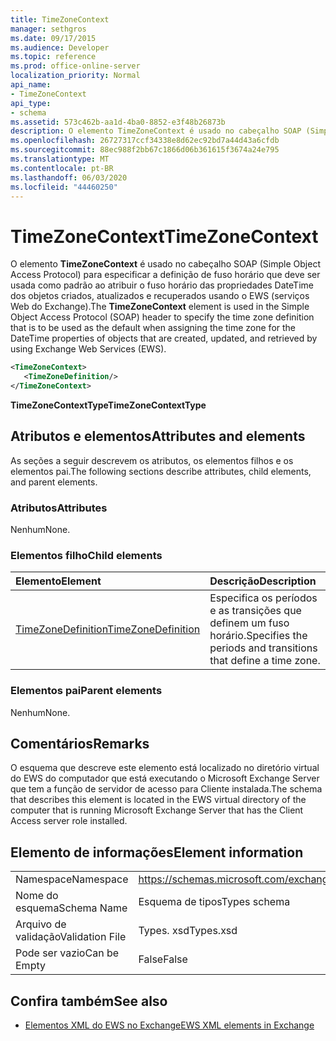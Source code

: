 ```yaml
---
title: TimeZoneContext
manager: sethgros
ms.date: 09/17/2015
ms.audience: Developer
ms.topic: reference
ms.prod: office-online-server
localization_priority: Normal
api_name:
- TimeZoneContext
api_type:
- schema
ms.assetid: 573c462b-aa1d-4ba0-8852-e3f48b26873b
description: O elemento TimeZoneContext é usado no cabeçalho SOAP (Simple Object Access Protocol) para especificar a definição de fuso horário que deve ser usada como padrão ao atribuir o fuso horário das propriedades DateTime dos objetos criados, atualizados e recuperados usando o EWS (serviços Web do Exchange).
ms.openlocfilehash: 26727317ccf34338e8d62ec92bd7a44d43a6cfdb
ms.sourcegitcommit: 88ec988f2bb67c1866d06b361615f3674a24e795
ms.translationtype: MT
ms.contentlocale: pt-BR
ms.lasthandoff: 06/03/2020
ms.locfileid: "44460250"
---
```

# <a name="timezonecontext"></a><span data-ttu-id="90739-103">TimeZoneContext</span><span class="sxs-lookup"><span data-stu-id="90739-103">TimeZoneContext</span></span>

<span data-ttu-id="90739-104">O elemento **TimeZoneContext** é usado no cabeçalho SOAP (Simple Object Access Protocol) para especificar a definição de fuso horário que deve ser usada como padrão ao atribuir o fuso horário das propriedades DateTime dos objetos criados, atualizados e recuperados usando o EWS (serviços Web do Exchange).</span><span class="sxs-lookup"><span data-stu-id="90739-104">The **TimeZoneContext** element is used in the Simple Object Access Protocol (SOAP) header to specify the time zone definition that is to be used as the default when assigning the time zone for the DateTime properties of objects that are created, updated, and retrieved by using Exchange Web Services (EWS).</span></span> 
  
```xml
<TimeZoneContext>
   <TimeZoneDefinition/>
</TimeZoneContext>
```

 <span data-ttu-id="90739-105">**TimeZoneContextType**</span><span class="sxs-lookup"><span data-stu-id="90739-105">**TimeZoneContextType**</span></span>
## <a name="attributes-and-elements"></a><span data-ttu-id="90739-106">Atributos e elementos</span><span class="sxs-lookup"><span data-stu-id="90739-106">Attributes and elements</span></span>

<span data-ttu-id="90739-107">As seções a seguir descrevem os atributos, os elementos filhos e os elementos pai.</span><span class="sxs-lookup"><span data-stu-id="90739-107">The following sections describe attributes, child elements, and parent elements.</span></span>
  
### <a name="attributes"></a><span data-ttu-id="90739-108">Atributos</span><span class="sxs-lookup"><span data-stu-id="90739-108">Attributes</span></span>

<span data-ttu-id="90739-109">Nenhum</span><span class="sxs-lookup"><span data-stu-id="90739-109">None.</span></span>
  
### <a name="child-elements"></a><span data-ttu-id="90739-110">Elementos filho</span><span class="sxs-lookup"><span data-stu-id="90739-110">Child elements</span></span>

|<span data-ttu-id="90739-111">**Elemento**</span><span class="sxs-lookup"><span data-stu-id="90739-111">**Element**</span></span>|<span data-ttu-id="90739-112">**Descrição**</span><span class="sxs-lookup"><span data-stu-id="90739-112">**Description**</span></span>|
|:-----|:-----|
|[<span data-ttu-id="90739-113">TimeZoneDefinition</span><span class="sxs-lookup"><span data-stu-id="90739-113">TimeZoneDefinition</span></span>](timezonedefinition.md) <br/> |<span data-ttu-id="90739-114">Especifica os períodos e as transições que definem um fuso horário.</span><span class="sxs-lookup"><span data-stu-id="90739-114">Specifies the periods and transitions that define a time zone.</span></span>  <br/> |
   
### <a name="parent-elements"></a><span data-ttu-id="90739-115">Elementos pai</span><span class="sxs-lookup"><span data-stu-id="90739-115">Parent elements</span></span>

<span data-ttu-id="90739-116">Nenhum</span><span class="sxs-lookup"><span data-stu-id="90739-116">None.</span></span>
  
## <a name="remarks"></a><span data-ttu-id="90739-117">Comentários</span><span class="sxs-lookup"><span data-stu-id="90739-117">Remarks</span></span>

<span data-ttu-id="90739-118">O esquema que descreve este elemento está localizado no diretório virtual do EWS do computador que está executando o Microsoft Exchange Server que tem a função de servidor de acesso para Cliente instalada.</span><span class="sxs-lookup"><span data-stu-id="90739-118">The schema that describes this element is located in the EWS virtual directory of the computer that is running Microsoft Exchange Server that has the Client Access server role installed.</span></span>
  
## <a name="element-information"></a><span data-ttu-id="90739-119">Elemento de informações</span><span class="sxs-lookup"><span data-stu-id="90739-119">Element information</span></span>

|||
|:-----|:-----|
|<span data-ttu-id="90739-120">Namespace</span><span class="sxs-lookup"><span data-stu-id="90739-120">Namespace</span></span>  <br/> |https://schemas.microsoft.com/exchange/services/2006/types  <br/> |
|<span data-ttu-id="90739-121">Nome do esquema</span><span class="sxs-lookup"><span data-stu-id="90739-121">Schema Name</span></span>  <br/> |<span data-ttu-id="90739-122">Esquema de tipos</span><span class="sxs-lookup"><span data-stu-id="90739-122">Types schema</span></span>  <br/> |
|<span data-ttu-id="90739-123">Arquivo de validação</span><span class="sxs-lookup"><span data-stu-id="90739-123">Validation File</span></span>  <br/> |<span data-ttu-id="90739-124">Types. xsd</span><span class="sxs-lookup"><span data-stu-id="90739-124">Types.xsd</span></span>  <br/> |
|<span data-ttu-id="90739-125">Pode ser vazio</span><span class="sxs-lookup"><span data-stu-id="90739-125">Can be Empty</span></span>  <br/> |<span data-ttu-id="90739-126">False</span><span class="sxs-lookup"><span data-stu-id="90739-126">False</span></span>  <br/> |
   
## <a name="see-also"></a><span data-ttu-id="90739-127">Confira também</span><span class="sxs-lookup"><span data-stu-id="90739-127">See also</span></span>



- [<span data-ttu-id="90739-128">Elementos XML do EWS no Exchange</span><span class="sxs-lookup"><span data-stu-id="90739-128">EWS XML elements in Exchange</span></span>](ews-xml-elements-in-exchange.md)

